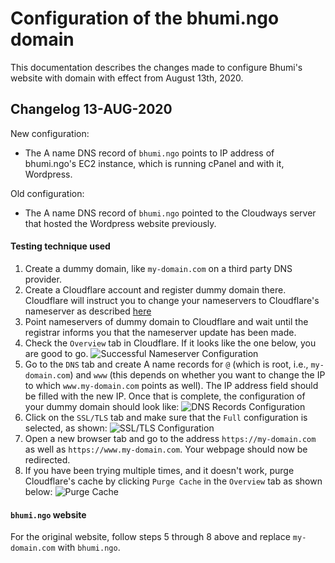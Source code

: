 # Configuration of the bhumi.ngo domain

This documentation describes the changes made to configure Bhumi's website with domain with effect from August 13th, 2020.

## Changelog 13-AUG-2020

New configuration:
- The A name DNS record of `bhumi.ngo` points to IP address of bhumi.ngo's EC2 instance, which is running cPanel and with it, Wordpress.

Old configuration:
- The A name DNS record of `bhumi.ngo` pointed to the Cloudways server that hosted the Wordpress website previously.

#### Testing technique used

1. Create a dummy domain, like `my-domain.com` on a third party DNS provider.
2. Create a Cloudflare account and register dummy domain there. Cloudflare will instruct you to change your nameservers to Cloudflare's nameserver as described [here](https://support.cloudflare.com/hc/en-us/articles/205195708-Changing-your-domain-nameservers-to-Cloudflare) 
3. Point nameservers of dummy domain to Cloudflare and wait until the registrar informs you that the nameserver update has been made.
4. Check the `Overview` tab in Cloudflare. If it looks like the one below, you are good to go.
![Successful Nameserver Configuration](docs/media/overview.png)
5. Go to the `DNS` tab and create A name records for `@` (which is root, i.e., `my-domain.com`) and `www` (this depends on whether you want to change the IP to which `www.my-domain.com` points as well). The IP address field should be filled with the new IP. Once that is complete, the configuration of your dummy domain should look like:
![DNS Records Configuration](docs/media/dns-records.png)
6. Click on the `SSL/TLS` tab and make sure that the `Full` configuration is selected, as shown:
![SSL/TLS Configuration](docs/media/ssl-tls.png)
7. Open a new browser tab and go to the address `https://my-domain.com` as well as `https://www.my-domain.com`. Your webpage should now be redirected.
8. If you have been trying multiple times, and it doesn't work, purge Cloudflare's cache by clicking `Purge Cache` in the `Overview` tab as shown below:
![Purge Cache](docs/media/purge-cache.png)

#### `bhumi.ngo` website
For the original website, follow steps 5 through 8 above and replace `my-domain.com` with `bhumi.ngo`.


